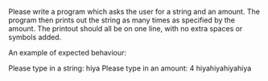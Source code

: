 Please write a program which asks the user for a string and an amount. The program then prints out the string as many times as specified by the amount. The printout should all be on one line, with no extra spaces or symbols added.

An example of expected behaviour:

Please type in a string: hiya
Please type in an amount: 4
hiyahiyahiyahiya
